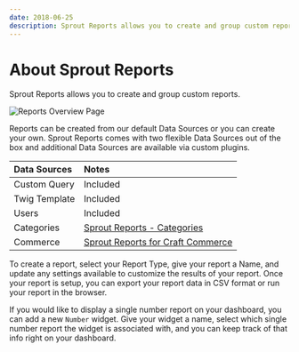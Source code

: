 ```yaml
---
date: 2018-06-25
description: Sprout Reports allows you to create and group custom reports.
---
```


# About Sprout Reports

Sprout Reports allows you to create and group custom reports.

![Reports Overview Page](./../images/reports/reports-overview.png)

Reports can be created from our default Data Sources or you can create your own. Sprout Reports comes with two flexible Data Sources out of the box and additional Data Sources are available via custom plugins.

| Data Sources     | Notes     |
|:---------------- |:----------- |
| Custom Query     | Included    |
| Twig Template    | Included    |
| Users            | Included    |
| Categories       | [Sprout Reports - Categories](https://github.com/barrelstrength/craft-sprout-reports-categories) |
| Commerce         | [Sprout Reports for Craft Commerce](https://github.com/barrelstrength/craft-sprout-reports-commerce) |

To create a report, select your Report Type, give your report a Name, and update any settings available to customize the results of your report.  Once your report is setup, you can export your report data in CSV format or run your report in the browser.

If you would like to display a single number report on your dashboard, you can add a new `Number` widget.  Give your widget a name, select which single number report the widget is associated with, and you can keep track of that info right on your dashboard.